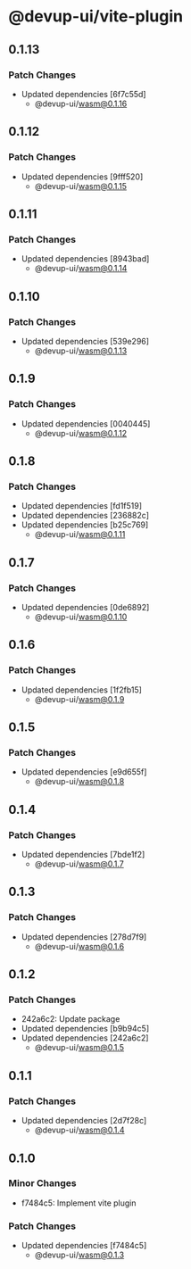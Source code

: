 # @devup-ui/vite-plugin

## 0.1.13

### Patch Changes

- Updated dependencies [6f7c55d]
  - @devup-ui/wasm@0.1.16

## 0.1.12

### Patch Changes

- Updated dependencies [9fff520]
  - @devup-ui/wasm@0.1.15

## 0.1.11

### Patch Changes

- Updated dependencies [8943bad]
  - @devup-ui/wasm@0.1.14

## 0.1.10

### Patch Changes

- Updated dependencies [539e296]
  - @devup-ui/wasm@0.1.13

## 0.1.9

### Patch Changes

- Updated dependencies [0040445]
  - @devup-ui/wasm@0.1.12

## 0.1.8

### Patch Changes

- Updated dependencies [fd1f519]
- Updated dependencies [236882c]
- Updated dependencies [b25c769]
  - @devup-ui/wasm@0.1.11

## 0.1.7

### Patch Changes

- Updated dependencies [0de6892]
  - @devup-ui/wasm@0.1.10

## 0.1.6

### Patch Changes

- Updated dependencies [1f2fb15]
  - @devup-ui/wasm@0.1.9

## 0.1.5

### Patch Changes

- Updated dependencies [e9d655f]
  - @devup-ui/wasm@0.1.8

## 0.1.4

### Patch Changes

- Updated dependencies [7bde1f2]
  - @devup-ui/wasm@0.1.7

## 0.1.3

### Patch Changes

- Updated dependencies [278d7f9]
  - @devup-ui/wasm@0.1.6

## 0.1.2

### Patch Changes

- 242a6c2: Update package
- Updated dependencies [b9b94c5]
- Updated dependencies [242a6c2]
  - @devup-ui/wasm@0.1.5

## 0.1.1

### Patch Changes

- Updated dependencies [2d7f28c]
  - @devup-ui/wasm@0.1.4

## 0.1.0

### Minor Changes

- f7484c5: Implement vite plugin

### Patch Changes

- Updated dependencies [f7484c5]
  - @devup-ui/wasm@0.1.3
